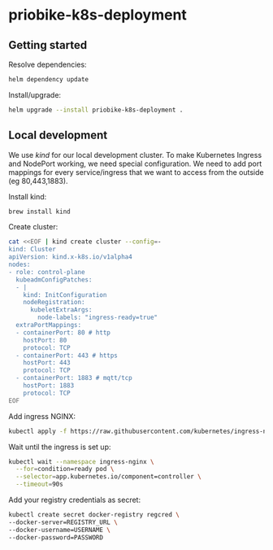 # priobike-k8s-deployment

## Getting started

Resolve dependencies:
```bash
helm dependency update
```

Install/upgrade: 
```bash
helm upgrade --install priobike-k8s-deployment .
```

## Local development

We use *kind* for our local development cluster. To make Kubernetes Ingress and NodePort working, we need special configuration.
We need to add port mappings for every service/ingress that we want to access from the outside (eg 80,443,1883).

Install kind:
```bash
brew install kind
```

Create cluster: 
```bash
cat <<EOF | kind create cluster --config=-
kind: Cluster
apiVersion: kind.x-k8s.io/v1alpha4
nodes:
- role: control-plane
  kubeadmConfigPatches:
  - |
    kind: InitConfiguration
    nodeRegistration:
      kubeletExtraArgs:
        node-labels: "ingress-ready=true"
  extraPortMappings:
  - containerPort: 80 # http
    hostPort: 80
    protocol: TCP
  - containerPort: 443 # https
    hostPort: 443
    protocol: TCP
  - containerPort: 1883 # mqtt/tcp 
    hostPort: 1883
    protocol: TCP
EOF
```

Add ingress NGINX:
```bash
kubectl apply -f https://raw.githubusercontent.com/kubernetes/ingress-nginx/main/deploy/static/provider/kind/deploy.yaml
```

Wait until the ingress is set up:
```bash
kubectl wait --namespace ingress-nginx \
  --for=condition=ready pod \
  --selector=app.kubernetes.io/component=controller \
  --timeout=90s
```

Add your registry credentials as secret:
```bash
kubectl create secret docker-registry regcred \
--docker-server=REGISTRY_URL \
--docker-username=USERNAME \
--docker-password=PASSWORD
```
